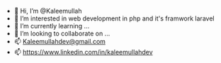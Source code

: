 - 👋 Hi, I’m @Kaleemullah
- 👀 I’m interested in web development in php and it's framwork laravel
- 🌱 I’m currently learning ...
- 💞️ I’m looking to collaborate on ...
- 📫 Kaleemullahdev@gmail.com
- 📫  https://www.linkedin.com/in/kaleemullahdev
